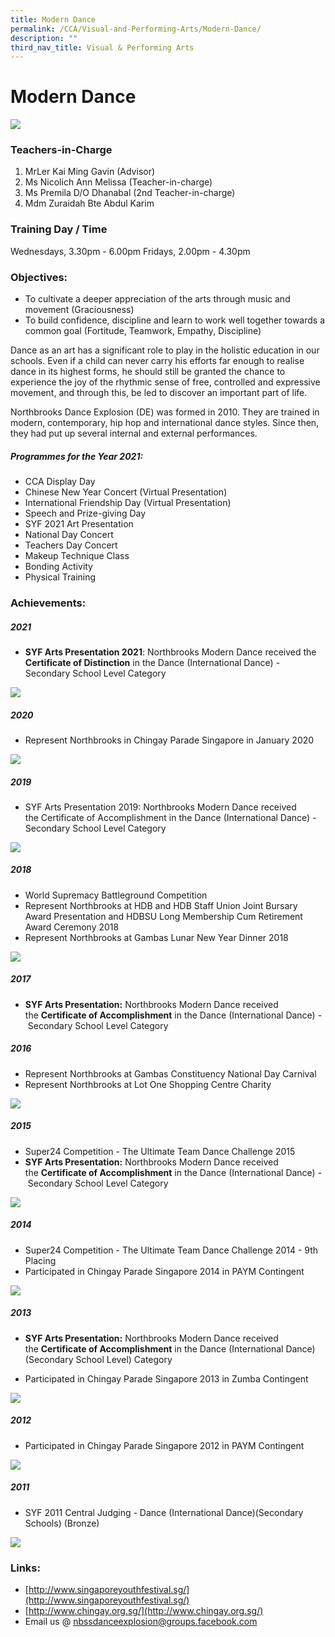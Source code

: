 ```yaml
---
title: Modern Dance
permalink: /CCA/Visual-and-Performing-Arts/Modern-Dance/
description: ""
third_nav_title: Visual & Performing Arts
---
```




Modern Dance
============

![](/images/DE%20Banner.jpeg)

### Teachers-in-Charge
1. MrLer Kai Ming Gavin (Advisor)
2. Ms Nicolich Ann Melissa (Teacher-in-charge)
3. Ms Premila D/O Dhanabal (2nd Teacher-in-charge)
4. Mdm Zuraidah Bte Abdul Karim 

### Training Day / Time
Wednesdays, 3.30pm - 6.00pm
Fridays, 2.00pm - 4.30pm

### Objectives:
* To cultivate a deeper appreciation of the arts through music and movement (Graciousness)
* To build confidence, discipline and learn to work well together towards a common goal (Fortitude, Teamwork, Empathy, Discipline)

Dance as an art has a significant role to play in the holistic education in our schools. Even if a child can never carry his efforts far enough to realise dance in its highest forms, he should still be granted the chance to experience the joy of the rhythmic sense of free, controlled and expressive movement, and through this, be led to discover an important part of life.  

Northbrooks Dance Explosion (DE) was formed in 2010. They are trained in modern, contemporary, hip hop and international dance styles. Since then, they had put up several internal and external performances.

##### Programmes for the Year 2021:

*   CCA Display Day
*   Chinese New Year Concert (Virtual Presentation)
*   International Friendship Day (Virtual Presentation)
*   Speech and Prize-giving Day
*   SYF 2021 Art Presentation
*   National Day Concert
*   Teachers Day Concert
*   Makeup Technique Class
*   Bonding Activity
*   Physical Training

### Achievements:


##### 2021
* **SYF Arts Presentation 2021**: Northbrooks Modern Dance received the **Certificate of Distinction** in the Dance (International Dance) - Secondary School Level Category

![](/images/Dance1.png)

##### 2020

*   Represent Northbrooks in Chingay Parade Singapore in January 2020

![](/images/Dance2.png)

##### 2019

*   SYF Arts Presentation 2019: Northbrooks Modern Dance received the Certificate of Accomplishment in the Dance (International Dance) - Secondary School Level Category

![](/images/Dance3.png)

##### 2018

*   World Supremacy Battleground Competition 
*   Represent Northbrooks at HDB and HDB Staff Union Joint Bursary Award Presentation and HDBSU Long Membership Cum Retirement Award Ceremony 2018
*   Represent Northbrooks at Gambas Lunar New Year Dinner 2018

![](/images/Dance4.png)

##### 2017

*   **SYF Arts Presentation:** Northbrooks Modern Dance received the **Certificate of Accomplishment** in the Dance (International Dance) - Secondary School Level Category

##### 2016

*   Represent Northbrooks at Gambas Constituency National Day Carnival
*   Represent Northbrooks at Lot One Shopping Centre Charity

![](/images/Dance5.png)

##### 2015

*   Super24 Competition - The Ultimate Team Dance Challenge 2015
*   **SYF Arts Presentation:** Northbrooks Modern Dance received the **Certificate of Accomplishment** in the Dance (International Dance) - Secondary School Level Category

![](/images/Dance6.png)

##### 2014 

*   Super24 Competition - The Ultimate Team Dance Challenge 2014 - 9th Placing
*   Participated in Chingay Parade Singapore 2014 in PAYM Contingent

![](/images/Dance7.png)

##### 2013

*   **SYF Arts Presentation:** Northbrooks Modern Dance received the **Certificate of Accomplishment** in the Dance (International Dance) (Secondary School Level) Category  
    
*   Participated in Chingay Parade Singapore 2013 in Zumba Contingent

![](/images/Dance8.png)

##### 2012

*   Participated in Chingay Parade Singapore 2012 in PAYM Contingent

![](/images/Dance9.png)

##### 2011

*   SYF 2011 Central Judging - Dance (International Dance)(Secondary Schools) (Bronze)

![](/images/Dance10.png)

### Links:

*   [http://www.singaporeyouthfestival.sg/](http://www.singaporeyouthfestival.sg/)
*   [http://www.chingay.org.sg/](http://www.chingay.org.sg/)
*   Email us @ [nbssdanceexplosion@groups.facebook.com](mailto:nbssdanceexplosion@groups.facebook.com)